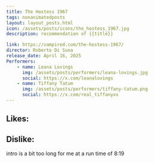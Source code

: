```yaml
---
title: The Hostess 1967
tags: nonanimatedposts
layout: layout_posts.html
icon: /assets/posts/icons/the_hostess_1967.jpg
description: recommendation of {{title}}

link: https://vampired.com/the-hostess-1967/
director: Roberto Di Suna
release_date: April 16, 2025
Performers:
    - name: Leana Lovings
      img: /assets/posts/performers/leana-lovings.jpg
      social: https://x.com/leanalovings
    - name: Tiffany Tatum
      img: /assets/posts/performers/tiffany-tatum.png
      social: https://x.com/real_tiffanyxx
---
```

##  Likes:


## Dislike:
intro is a bit too long for me at a run time of 8:19